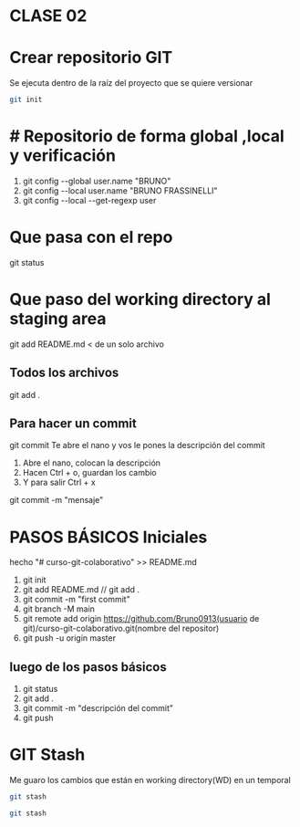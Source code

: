 # CLASE 02

# Crear repositorio GIT
Se ejecuta dentro de la raíz del proyecto que se quiere versionar
```bash
git init
```
# # Repositorio de forma global ,local y verificación
1. git config --global user.name "BRUNO"
2. git config --local user.name "BRUNO FRASSINELLI"
3. git config --local --get-regexp user

# Que pasa con el repo

git status


# Que paso del working directory al staging area
git add README.md < de un solo archivo

## Todos los archivos
git add .

## Para hacer un commit
git commit
Te abre el nano y vos le pones la descripción del commit
1. Abre el nano, colocan la descripción
2. Hacen Ctrl + o, guardan los cambio
3. Y para salir Ctrl + x

git commit -m "mensaje"

# PASOS BÁSICOS Iniciales

hecho "# curso-git-colaborativo" >> README.md
1. git init
2. git add README.md // git add .
3. git commit -m "first commit"
4. git branch -M main
5. git remote add origin https://github.com/Bruno0913(usuario de git)/curso-git-colaborativo.git(nombre del repositor)
6. git push -u origin master

## luego de los pasos básicos

1. git status
2. git add .
3. git commit -m "descripción del commit"
4. git push

# GIT Stash
Me guaro los cambios que están en working directory(WD) en un temporal

```bash
git stash
```

```bash
git stash
```